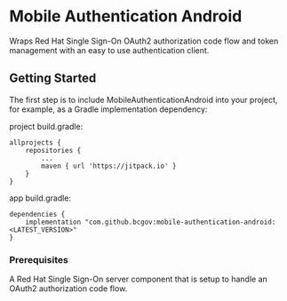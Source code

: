 # Mobile Authentication Android

Wraps Red Hat Single Sign-On OAuth2 authorization code flow and token management with an easy to use authentication client.

## Getting Started
The first step is to include MobileAuthenticationAndroid into your project, for example, as a Gradle implementation dependency:

project build.gradle:
```
allprojects {
	repositories {
		...
		maven { url 'https://jitpack.io' }
	}
}
```
	
app build.gradle:
```
dependencies {
	implementation "com.github.bcgov:mobile-authentication-android:<LATEST_VERSION>"
}
```

### Prerequisites
A Red Hat Single Sign-On server component that is setup to handle an OAuth2 authorization code flow.
